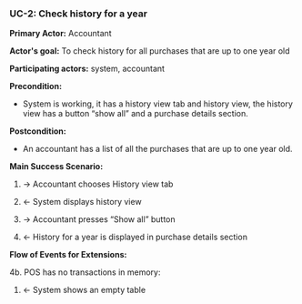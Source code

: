 ### UC-2: Check history for a year

**Primary Actor:** Accountant

**Actor's goal:** To check history for all purchases that are up to one year old

**Participating actors:** system, accountant

**Precondition:** 
- System is working, it has a history view tab and history view, the history view has a button “show all” and a purchase details section. 

**Postcondition:** 
- An accountant has a list of all the purchases that are up to one year old.

**Main Success Scenario:** 

1. → Accountant chooses History view tab

2. ← System displays history view

3. → Accountant presses “Show all” button

4. ← History for a year is displayed in purchase details section

**Flow of Events for Extensions:**

 4b. POS has no transactions in memory:
  
  1. ← System shows an empty table